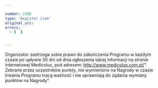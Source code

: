 ```yaml
---

number: 2398
type: 'Register item'
original_uri: 
errors:
  - {  }


---
```


Organizator zastrzega sobie prawo do zakończenia Programu w każdym czasie po upływie 30 dni od dnia ogłoszenia takiej informacji na stronie internetowej Medicolux, pod adresem: http://www.medicolux.com.pl/". Zebrane przez uczestników punkty, nie wymienione na Nagrody w czasie trwania Programu tracą ważność i nie uprawniają do żądania wymiany punktów na Nagrody".
